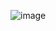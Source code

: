 
![image](https://user-images.githubusercontent.com/84553507/223924645-c380fb30-5601-48c6-ad5e-d383261b872e.png)

